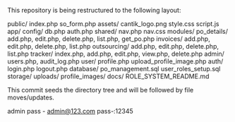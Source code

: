 This repository is being restructured to the following layout:

public/
  index.php
  so_form.php
  assets/
    cantik_logo.png
    style.css
    script.js
app/
  config/
    db.php
    auth.php
  shared/
    nav.php
    nav.css
  modules/
    po_details/
      add.php, edit.php, delete.php, list.php, get_po.php
    invoices/
      add.php, edit.php, delete.php, list.php
    outsourcing/
      add.php, edit.php, delete.php, list.php
    tracker/
      index.php, add.php, edit.php, view.php, delete.php
    admin/
      users.php, audit_log.php
  user/
    profile.php
    upload_profile_image.php
  auth/
    login.php
    logout.php
database/
  po_management.sql
  user_roles_setup.sql
storage/
  uploads/
    profile_images/
docs/
  ROLE_SYSTEM_README.md

This commit seeds the directory tree and will be followed by file moves/updates.

admin pass - admin@123.com
pass-:12345

